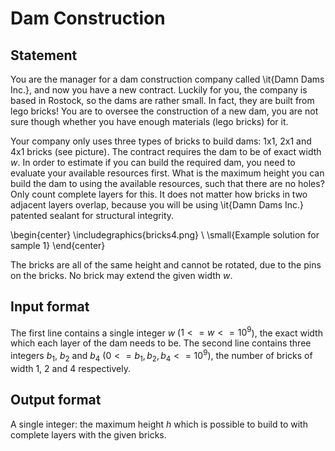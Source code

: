 # Dam Construction

## Statement

You are the manager for a dam construction company called \it{Damn Dams Inc.}, and now you have a new contract. Luckily for you, the company is based in Rostock, so the dams are rather small. In fact, they are built from lego bricks! You are to oversee the construction of a new dam, you are not sure though whether you have enough materials (lego bricks) for it. 

Your company only uses three types of bricks to build dams: 1x1, 2x1 and 4x1 bricks (see picture). The contract requires the dam to be of exact width $w$. In order to estimate if you can build the required dam, you need to evaluate your available resources first. What is the maximum height you can build the dam to using the available resources, such that there are no holes? Only count complete layers for this. It does not matter how bricks in two adjacent layers overlap, because you will be using \it{Damn Dams Inc.} patented sealant for structural integrity.

\begin{center}
  \includegraphics{bricks4.png} \\
  \small{Example solution for sample 1}
\end{center}

The bricks are all of the same height and cannot be rotated, due to the pins on the bricks. No brick may extend the given width $w$.

## Input format

The first line contains a single integer $w$ ($1 <= w <= 10^9$), the exact width which each layer of the dam needs to be.
The second line contains three integers $b_1$, $b_2$ and $b_4$ ($0 <= b_1, b_2, b_4 <= 10^9$), the number of bricks of width 1, 2 and 4 respectively. 

## Output format

A single integer: the maximum height $h$ which is possible to build to with complete layers with the given bricks.
